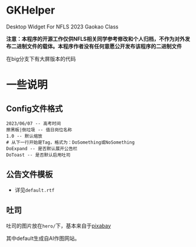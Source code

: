 # GKHelper
 Desktop Widget For NFLS 2023 Gaokao Class

**注意：本程序的开源工作仅供NFLS相关同学参考修改和个人归档，不作为对外发布二进制文件的载体。本程序作者没有任何意愿公开发布该程序的二进制文件**

在big分支下有大屏版本的代码

# 一些说明
## Config文件格式
```
2023/06/07 -- 高考时间
擦黑板|倒垃圾 -- 值日岗位名称
1.0 -- 默认缩放
# 从下一行开始是Tag，格式为：DoSomething或NoSomething
DoExpand -- 是否默认展开公告栏
DoToast -- 是否默认启用吐司
```
## 公告文件模板
- 详见`default.rtf`
## 吐司
吐司的图片放在`hero/`下，基本来自于[pixabay](https://pixabay.com/)

其中default生成自AI作图网站。